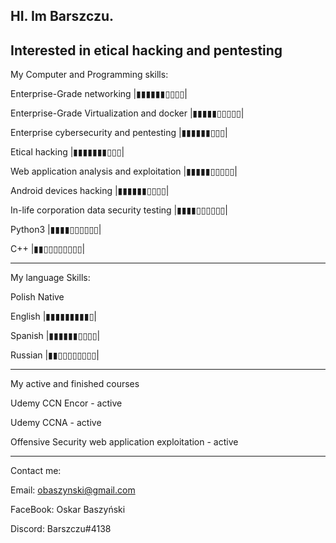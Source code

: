 HI. Im Barszczu.
-------------------------------------------------------------------------------------------------
Interested in etical hacking and pentesting
-------------------------------------------------------------------------------------------------
My Computer and Programming skills:

Enterprise-Grade networking |▮▮▮▮▮▮▯▯▯▯|

Enterprise-Grade Virtualization and docker |▮▮▮▮▮▯▯▯▯▯|

Enterprise cybersecurity and pentesting |▮▮▮▮▮▮▯▯▯|

Etical hacking |▮▮▮▮▮▮▮▯▯▯|

Web application analysis and exploitation |▮▮▮▮▮▯▯▯▯▯|

Android devices hacking |▮▮▮▮▮▮▯▯▯▯|

In-life corporation data security testing |▮▮▮▮▯▯▯▯▯▯|

Python3 |▮▮▮▮▯▯▯▯▯▯|

C++ |▮▮▯▯▯▯▯▯▯▯|


--------------------------------------------------------------------------------------------------

My language Skills:

Polish Native

English |▮▮▮▮▮▮▮▮▮▯|

Spanish |▮▮▮▮▮▮▯▯▯▯|

Russian |▮▮▯▯▯▯▯▯▯▯|

-----------------------------------------------------------------------------------------------------

My active and finished courses

Udemy CCN Encor - active

Udemy CCNA - active

Offensive Security web application exploitation - active

---------------------------------------------------------------------------------------------------------

Contact me:

Email: obaszynski@gmail.com

FaceBook: Oskar Baszyński

Discord: Barszczu#4138
